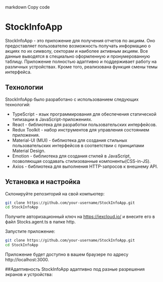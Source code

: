 
markdown
Copy code
# StockInfoApp

StockInfoApp - это приложение для получения отчетов по акциям. Оно предоставляет пользователю возможность получать информацию о акциях по их символу, секторам и наиболее активным акциям. 
Все данные выводятся в специально оформленную и пронумерованную таблицу.
Приложение полностью адаптивно и поддерживает работу на различных устройствах. Кроме того, реализована функция смены темы интерфейса.

## Технологии

StockInfoApp было разработано с использованием следующих технологий:

- TypeScript - язык программирования для обеспечения статической типизации в JavaScript-приложениях.
- React - библиотека для разработки пользовательских интерфейсов.
- Redux Toolkit - набор инструментов для управления состоянием приложения.
- Material-UI (MUI) - библиотека для создания стильных пользовательских интерфейсов в соответствии с принципами Material Design.
- Emotion - библиотека для создания стилей в JavaScript, позволяющая создавать стилизованные компоненты(CSS-in-JS).
- Axios - библиотека для выполнения HTTP-запросов к внешнему API.

## Установка и настройка

Склонируйте репозиторий на свой компьютер:

   ```bash
   git clone https://github.com/your-username/StockInfoApp.git
   cd StockInfoApp
```
Получите авторизационный ключ на https://iexcloud.io/ и внесите его в файл Stocks.agent.ts в папке http.

Запустите приложение:
   ```bash
   git clone https://github.com/your-username/StockInfoApp.git
   cd StockInfoApp
```

Приложение будет доступно в вашем браузере по адресу http://localhost:3000.


##Адаптивность
StockInfoApp адаптивно под разные разрешения экранов и устройства:
